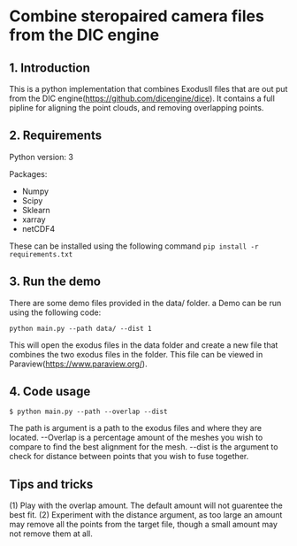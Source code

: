 # Combine steropaired camera files from the DIC engine

## 1. Introduction

This is a python implementation that combines ExodusII files that are out put from the DIC engine(https://github.com/dicengine/dice). It contains a full pipline for aligning the point clouds, and removing overlapping points. 

## 2. Requirements

Python version: 3

Packages:

- Numpy 
- Scipy
- Sklearn
- xarray
- netCDF4

These can be installed using the following command  `pip install -r requirements.txt`

## 3. Run the demo
There are some demo files provided in the data/ folder. a Demo can be run using the following code:

```shell
python main.py --path data/ --dist 1
```
This will open the exodus files in the data folder and create a new file that combines the two exodus files in the folder. This file can be viewed in Paraview(https://www.paraview.org/).

## 4. Code usage

```shell
$ python main.py --path --overlap --dist
```
The path is argument is a path to the exodus files and where they are located. --Overlap is a percentage amount of the meshes you wish to compare to find the best alignment for the mesh. --dist is the argument to check for distance between points that you wish to fuse together. 

## Tips and tricks
(1) Play with the overlap amount. The default amount will not guarentee the best fit. 
(2) Experiment with the distance argument, as too large an amount may remove all the points from the target file, though a small amount may not remove them at all. 
